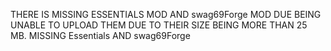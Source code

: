 THERE IS MISSING ESSENTIALS MOD AND swag69Forge MOD DUE BEING UNABLE TO UPLOAD THEM DUE TO THEIR SIZE BEING MORE THAN 25 MB.
MISSING Essentials AND swag69Forge

